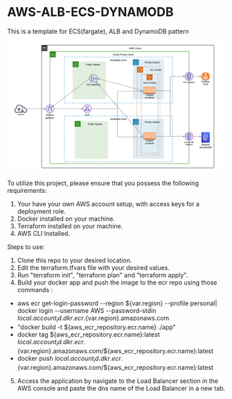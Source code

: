 # AWS-ALB-ECS-DYNAMODB

This is a template for ECS(fargate), ALB and DynamoDB pattern

![Infrastructure Architecture](./architecture.png)

To utilize this project, please ensure that you possess the following requirements:
 1. Your have your own AWS account setup, with access keys for a deployment role.
 2. Docker installed on your machine.
 3. Terraform installed on your machine.
 4. AWS CLI Installed.

Steps to use:
 1. Clone this repo to your desired location.
 2. Edit the terraform.tfvars file with your desired values.
 3. Run "terraform init", "terraform plan" and "terraform apply".
 4. Build your docker app and push the image to the ecr repo using those commands : 
   - aws ecr get-login-password --region ${var.region} --profile personal| docker login --username AWS --password-stdin ${local.account_id}.dkr.ecr.${var.region}.amazonaws.com
   - "docker build -t ${aws_ecr_repository.ecr.name} ./app"
   - docker tag ${aws_ecr_repository.ecr.name}:latest ${local.account_id}.dkr.ecr.${var.region}.amazonaws.com/${aws_ecr_repository.ecr.name}:latest
   - docker push ${local.account_id}.dkr.ecr.${var.region}.amazonaws.com/${aws_ecr_repository.ecr.name}:latest
 5. Access the application by navigate to the Load Balancer section in the AWS console and paste the dns name of the Load Balancer in a new tab.

